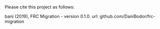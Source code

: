 Please cite this project as follows:

bani (2019),  FRC Migration - version 0.1.0. url: github.com/DaniBodor/frc-migration

